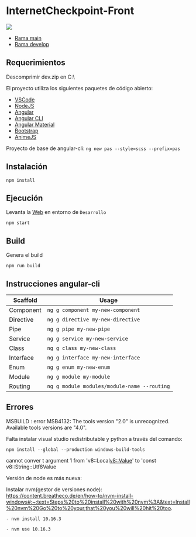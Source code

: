 # InternetCheckpoint-Front
![](./src/assets/img/prueba.svg)

* [Rama main](https://github.com/paccoc43/internetcheckpoint-front)
* [Rama develop](https://github.com/paccoc43/internetcheckpoint-front/tree/develop)

## Requerimientos

Descomprimir dev.zip en C:\

El proyecto utiliza los siguientes paquetes de código abierto:

* [VSCode](https://code.visualstudio.com/) 
* [NodeJS](https://nodejs.org) 
* [Angular](https://angular.io) 
* [Angular CLI](https://cli.angular.io) 
* [Angular Material](https://material.angular.io)
* [Bootstrap](https://getbootstrap.com)
* [AnimeJS](https://animejs.com)

Proyecto de base de angular-cli: ``ng new pas --style=scss --prefix=pas``

## Instalación

    npm install

## Ejecución

Levanta la [Web](http://localhost:4200) en entorno de  ```Desarrollo```

    npm start

## Build

Genera el build 

    npm run build

## Instrucciones angular-cli

| Scaffold  | Usage                                       |
| --------- | ------------------------------------------- |
| Component | `ng g component my-new-component`           |
| Directive | `ng g directive my-new-directive`           |
| Pipe      | `ng g pipe my-new-pipe`                     |
| Service   | `ng g service my-new-service`               |
| Class     | `ng g class my-new-class`                   |
| Interface | `ng g interface my-new-interface`           |
| Enum      | `ng g enum my-new-enum`                     |
| Module    | `ng g module my-module`                     |
| Routing   | `ng g module modules/module-name --routing` |

## Errores
MSBUILD : error MSB4132: The tools version "2.0" is unrecognized. Available tools versions are "4.0".

Falta instalar visual studio redistributable y python a través del comando: 

    npm install --global --production windows-build-tools

cannot conver t argument 1 from 'v8::Local<v8::Value>' to 'const v8::String::Utf8Value

Versión de node es más nueva: 

Instalar nvm(gestor de versiones node): 
    https://content.breatheco.de/en/how-to/nvm-install-windows#:~:text=Steps%20to%20install%20with%20nvm%3A&text=Install%20nvm%20Go%20to%20your,that%20you%20will%20hit%20too.

	- nvm install 10.16.3

	- nvm use 10.16.3

